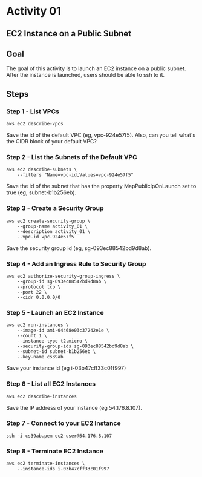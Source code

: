 # Activity 01

## EC2 Instance on a Public Subnet

## Goal
The goal of this activity is to launch an EC2 instance on a public subnet. After the instance is launched, users should be able to ssh to it. 
 
## Steps

### Step 1 - List VPCs

```
aws ec2 describe-vpcs
```

Save the id of the default VPC (eg, vpc-924e57f5). Also, can you tell what's the CIDR block of your default VPC?

### Step 2 - List the Subnets of the Default VPC

```
aws ec2 describe-subnets \
    --filters "Name=vpc-id,Values=vpc-924e57f5"
```

Save the id of the subnet that has the property MapPublicIpOnLaunch set to true (eg, subnet-b1b256eb). 

### Step 3 - Create a Security Group 

```
aws ec2 create-security-group \
    --group-name activity_01 \
    --description activity_01 \
    --vpc-id vpc-924e57f5 
```

Save the security group id (eg, sg-093ec88542bd9d8ab).

### Step 4 - Add an Ingress Rule to Security Group 

```
aws ec2 authorize-security-group-ingress \
    --group-id sg-093ec88542bd9d8ab \
    --protocol tcp \
    --port 22 \
    --cidr 0.0.0.0/0
```

### Step 5 - Launch an EC2 Instance

```
aws ec2 run-instances \
    --image-id ami-04468e03c37242e1e \
    --count 1 \
    --instance-type t2.micro \
    --security-group-ids sg-093ec88542bd9d8ab \
    --subnet-id subnet-b1b256eb \
    --key-name cs39ab
```

Save your instance id (eg i-03b47cff33c01f997)

### Step 6 - List all EC2 Instances

```
aws ec2 describe-instances
```

Save the IP address of your instance (eg 54.176.8.107). 

### Step 7 - Connect to your EC2 Instance 

```
ssh -i cs39ab.pem ec2-user@54.176.8.107
```

### Step 8 - Terminate EC2 Instance 

```
aws ec2 terminate-instances \
    --instance-ids i-03b47cff33c01f997
```